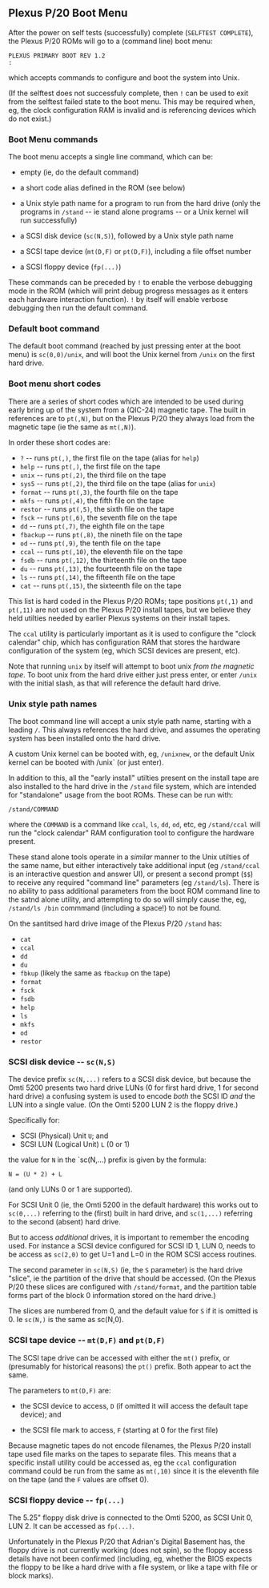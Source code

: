 ## Plexus P/20 Boot Menu

After the power on self tests (successfully) complete (`SELFTEST
COMPLETE`), the Plexus P/20 ROMs will go to a (command line) boot menu:

```
PLEXUS PRIMARY BOOT REV 1.2
:
```

which accepts commands to configure and boot the system into Unix.

(If the selftest does not successfuly complete, then `!` can be used
to exit from the selftest failed state to the boot menu.  This may
be required when, eg, the clock configuration RAM is invalid and is
referencing devices which do not exist.)

### Boot Menu commands

The boot menu accepts a single line command, which can be:

*  empty (ie, do the default command)

*  a short code alias defined in the ROM (see below)

*  a Unix style path name for a program to run from the hard drive
   (only the programs in `/stand` -- ie stand alone programs -- or
   a Unix kernel will run successfully)

*  a SCSI disk device (`sc(N,S)`), followed by a Unix style path name

*  a SCSI tape device (`mt(D,F)` or `pt(D,F)`), including a file offset number

*  a SCSI floppy device (`fp(...)`)

These commands can be preceded by `!` to enable the verbose debugging mode
in the ROM (which will print debug progress messages as it enters each
hardware interaction function).  `!` by itself will enable verbose debugging
then run the default command.

### Default boot command

The default boot command (reached by just pressing enter at the boot menu)
is `sc(0,0)/unix`, and will boot the Unix kernel from `/unix` on the first
hard drive.

### Boot menu short codes

There are a series of short codes which are intended to be used during
early bring up of the system from a (QIC-24) magnetic tape.  The built
in references are to `pt(,N)`, but on the Plexus P/20 they always load
from the magnetic tape (ie the same as `mt(,N)`).

In order these short codes are:

*    `?`       -- runs `pt(,)`, the first file on the tape (alias for `help`)
*    `help`    -- runs `pt(,)`, the first file on the tape
*    `unix`    -- runs `pt(,2)`, the third file on the tape
*    `sys5`    -- runs `pt(,2)`, the third file on the tape (alias for `unix`)
*    `format`  -- runs `pt(,3)`, the fourth file on the tape
*    `mkfs`    -- runs `pt(,4)`, the fifth file on the tape
*    `restor`  -- runs `pt(,5)`, the sixth file on the tape
*    `fsck`    -- runs `pt(,6)`, the seventh file on the tape
*    `dd`      -- runs `pt(,7)`, the eighth file on the tape
*    `fbackup` -- runs `pt(,8)`, the nineth file on the tape
*    `od`      -- runs `pt(,9)`, the tenth file on the tape
*    `ccal`    -- runs `pt(,10)`, the eleventh file on the tape
*    `fsdb`    -- runs `pt(,12)`, the thirteenth file on the tape
*    `du`      -- runs `pt(,13)`, the fourteenth file on the tape
*    `ls`      -- runs `pt(,14)`, the fifteenth file on the tape
*    `cat`     -- runs `pt(,15)`, the sixteenth file on the tape

This list is hard coded in the Plexus P/20 ROMs; tape positions `pt(,1)`
and `pt(,11)` are not used on the Plexus P/20 install tapes, but we
believe they held utilties needed by earlier Plexus systems on their
install tapes.

The `ccal` utility is particularly important as it is used to configure
the "clock calendar" chip, which has configuration RAM that stores the
hardware configuration of the system (eg, which SCSI devices are present, etc).

Note that running `unix` by itself will attempt to boot unix *from the
magnetic tape*.  To boot unix from the hard drive either just press enter,
or enter `/unix` with the initial slash, as that will reference the default
hard drive.

### Unix style path names

The boot command line will accept a unix style path name, starting with
a leading `/`.  This always references the hard drive, and assumes the
operating system has been installed onto the hard drive.

A custom Unix kernel can be booted with, eg, `/unixnew`, or the default
Unix kernel can be booted with /unix` (or just enter).

In addition to this, all the "early install" utilties present on the
install tape are also installed to the hard drive in the `/stand`
file system, which are intended for "standalone" usage from the boot
ROMs.  These can be run with:

`/stand/COMMAND`

where the `COMMAND` is a command like `ccal`, `ls`, `dd`, `od`, etc, eg
`/stand/ccal` will run the "clock calendar" RAM configuration tool to
configure the hardware present.

These stand alone tools operate in a *similar* manner to the Unix
utilties of the same name, but either interactively take additional
input (eg `/stand/ccal` is an interactive question and answer UI), or
present a second prompt (`$$`) to receive any required "command line"
parameters (eg `/stand/ls`).  There is no ability to pass additional
parameters from the boot ROM command line to the satnd alone utility,
and attempting to do so will simply cause the, eg, `/stand/ls /bin` commmand
(including a space!) to not be found.

On the santitsed hard drive image of the Plexus P/20 `/stand` has:

*    `cat`
*    `ccal`
*    `dd`
*    `du`
*    `fbkup`   (likely the same as `fbackup` on the tape)
*    `format`
*    `fsck`
*    `fsdb`
*    `help`
*    `ls`
*    `mkfs`
*    `od`
*    `restor`

### SCSI disk device -- `sc(N,S)`

The device prefix `sc(N,...)` refers to a SCSI disk device, but because
the Omti 5200 presents two hard drive LUNs (0 for first hard drive,
1 for second hard drive) a confusing system is used to encode *both*
the SCSI ID *and* the LUN into a single value.  (On the Omti 5200 LUN 2
is the floppy drive.)

Specifically for:

*   SCSI (Physical) Unit `U`; and
*   SCSI LUN (Logical Unit) `L` (0 or 1)

the value for `N` in the `sc(N,...) prefix is given by the formula:

```
N = (U * 2) + L
```

(and only LUNs 0 or 1 are supported).

For SCSI Unit 0 (ie, the Omti 5200 in the default hardware) this works
out to `sc(0,...)` referring to the (first) built in hard drive, and
`sc(1,...)` referring to the second (absent) hard drive.

But to access *additional* drives, it is important to remember the encoding
used.  For instance a SCSI device configured for SCSI ID 1, LUN 0, needs
to be access as `sc(2,0)` to get U=1 and L=0 in the ROM SCSI access routines.

The second parameter in `sc(N,S)` (ie, the `S` parameter) is the hard
drive "slice", ie the partition of the drive that should be accessed.
(On the Plexus P/20 these slices are configured with `/stand/format`, and
the partition table forms part of the block 0 information stored on the
hard drive.)

The slices are numbered from 0, and the default value for `S` if it is
omitted is 0.  Ie `sc(N,)` is the same as sc(N,0).


### SCSI tape device -- `mt(D,F)` and `pt(D,F)`

The SCSI tape drive can be accessed with either the `mt()` prefix,
or (presumably for historical reasons) the `pt()` prefix.  Both appear
to act the same.

The parameters to `mt(D,F)` are:

*   the SCSI device to access, `D` (if omitted it will access the default tape device); and

*   the SCSI file mark to access, `F` (starting at 0 for the first file)

Because magnetic tapes do not encode filenames, the Plexus P/20 install
tape used file marks on the tapes to separate files.  This means that a
specific install utility could be accessed as, eg the `ccal` configuration
command could be run from the same as `mt(,10)` since it is the eleventh
file on the tape (and the `F` values are offset 0).


### SCSI floppy device -- `fp(...)`

The 5.25" floppy disk drive is connected to the Omti 5200, as SCSI Unit 0,
LUN 2.  It can be accessed as `fp(...)`.

Unfortunately in the Plexus P/20 that Adrian's Digital Basement has, the
floppy drive is not currently working (does not spin), so the floppy
access details have not been confirmed (including, eg, whether the BIOS
expects the floppy to be like a hard drive with a file system, or like
a tape with file or block marks).
